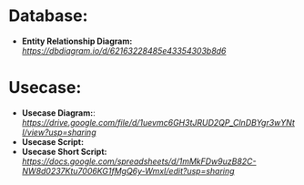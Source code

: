 # Database: 
- <b>Entity Relationship Diagram:</b> <i>https://dbdiagram.io/d/62163228485e43354303b8d6</i>

# Usecase:
- <b>Usecase Diagram:</b>: <i>https://drive.google.com/file/d/1uevmc6GH3tJRUD2QP_ClnDBYgr3wYNtI/view?usp=sharing</i>
- <b>Usecase Script:</b>
- <b>Usecase Short Script:</b> <i>https://docs.google.com/spreadsheets/d/1mMkFDw9uzB82C-NW8d0237Ktu7006KG1fMgQ6y-WmxI/edit?usp=sharing</i>
